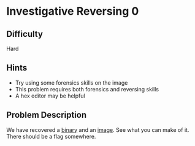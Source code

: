 # Investigative Reversing 0 
## Difficulty
Hard
## Hints 
- Try using some forensics skills on the image
- This problem requires both forensics and reversing skills
- A hex editor may be helpful
## Problem Description
We have recovered a [binary](https://jupiter.challenges.picoctf.org/static/70fd416f817ab1e59beaf19dc2b586cd/mystery) and an [image](https://jupiter.challenges.picoctf.org/static/70fd416f817ab1e59beaf19dc2b586cd/mystery.png). See what you can make of it. There should be a flag somewhere.
